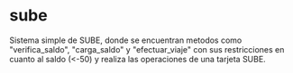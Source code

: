 # sube
Sistema simple de SUBE, donde se encuentran metodos como "verifica_saldo", "carga_saldo" y "efectuar_viaje" con sus restricciones
en cuanto al saldo (<-50) y realiza las operaciones de una tarjeta SUBE.
